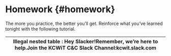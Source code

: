 # Homework {#homework}

The more you practice, the better you’ll get. Reinforce what you’ve learned tonight with the following tutorial.

| **Illegal nested table :** Hey Slacker!Remember, we’re here to help.Join the KCWiT C&amp;C Slack Channel:kcwit.slack.com |
| --- |
